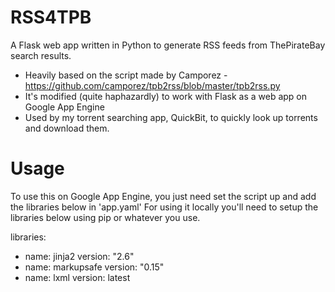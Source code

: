 RSS4TPB
=======

A Flask web app written in Python to generate RSS feeds from ThePirateBay search results.

- Heavily based on the script made by Camporez -
https://github.com/camporez/tpb2rss/blob/master/tpb2rss.py
- It's modified (quite haphazardly) to work with Flask as a web app on Google App Engine
- Used by my torrent searching app, QuickBit, to quickly look up torrents and download them.


Usage
======
To use this on Google App Engine, you just need set the script up and add the libraries below in 'app.yaml'
For using it locally you'll need to setup the libraries below using pip or whatever you use. 

libraries:
- name: jinja2
  version: "2.6"
- name: markupsafe
  version: "0.15"
- name: lxml
  version: latest

